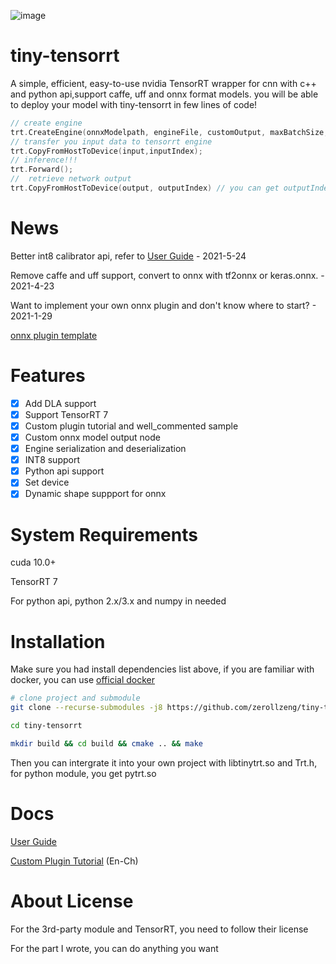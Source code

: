 <!--
 * @Description: In User Settings Edit
 * @Author: zerollzeng
 * @Date: 2019-08-23 09:16:35
 * @LastEditTime: 2020-03-06 17:12:14
 * @LastEditors: zerollzeng
 -->

![image](https://user-images.githubusercontent.com/38289304/71065174-aafc3100-21ab-11ea-9bcb-665d38181e74.png)

# tiny-tensorrt
A simple, efficient, easy-to-use nvidia TensorRT wrapper for cnn with c++ and python api,support caffe, uff and onnx format models. you will be able to deploy your model with tiny-tensorrt in few lines of code!
```c++
// create engine
trt.CreateEngine(onnxModelpath, engineFile, customOutput, maxBatchSize, mode);
// transfer you input data to tensorrt engine
trt.CopyFromHostToDevice(input,inputIndex);
// inference!!!
trt.Forward();
//  retrieve network output
trt.CopyFromHostToDevice(output, outputIndex) // you can get outputIndex in CreateEngine phase
```

# News

Better int8 calibrator api, refer to [User Guide](https://github.com/zerollzeng/tiny-tensorrt/blob/master/docs/UserGuide.md) - 2021-5-24

Remove caffe and uff support, convert to onnx with tf2onnx or keras.onnx. - 2021-4-23

Want to implement your own onnx plugin and don't know where to start? - 2021-1-29

[onnx plugin template](https://github.com/zerollzeng/tiny-tensorrt/blob/master/plugin/CuteSamplePlugin)

# Features
- [x] Add DLA support
- [x] Support TensorRT 7
- [x] Custom plugin tutorial and well_commented sample
- [x] Custom onnx model output node
- [x] Engine serialization and deserialization
- [x] INT8 support
- [x] Python api support
- [x] Set device
- [x] Dynamic shape suppport for onnx

# System Requirements
cuda 10.0+

TensorRT 7

For python api, python 2.x/3.x and numpy in needed

# Installation
Make sure you had install dependencies list above, if you are familiar with docker, you can use [official docker](https://ngc.nvidia.com/catalog/containers/nvidia:tensorrt)
```bash
# clone project and submodule
git clone --recurse-submodules -j8 https://github.com/zerollzeng/tiny-tensorrt.git

cd tiny-tensorrt

mkdir build && cd build && cmake .. && make
```
Then you can intergrate it into your own project with libtinytrt.so and Trt.h, for python module, you get pytrt.so

# Docs

[User Guide](https://github.com/zerollzeng/tiny-tensorrt/blob/master/docs/UserGuide.md)

[Custom Plugin Tutorial](https://github.com/zerollzeng/tiny-tensorrt/blob/master/docs/CustomPlugin.md) (En-Ch)

# About License

For the 3rd-party module and TensorRT, you need to follow their license

For the part I wrote, you can do anything you want

